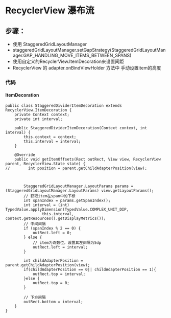 # RecyclerView 瀑布流
## 步骤：
* 使用 StaggeredGridLayoutManager
* staggeredGridLayoutManager.setGapStrategy(StaggeredGridLayoutManager.GAP_HANDLING_MOVE_ITEMS_BETWEEN_SPANS)
* 使用自定义的RecyclerView.ItemDecoration来设置间距
* RecyclerView 的 adapter.onBindViewHolder 方法中 手动设置item的高度

### 代码

#### ItemDecoration
```
public class StaggeredDividerItemDecoration extends RecyclerView.ItemDecoration {
    private Context context;
    private int interval;

    public StaggeredDividerItemDecoration(Context context, int interval) {
        this.context = context;
        this.interval = interval;
    }

    @Override
    public void getItemOffsets(Rect outRect, View view, RecyclerView parent, RecyclerView.State state) {
//        int position = parent.getChildAdapterPosition(view);



        StaggeredGridLayoutManager.LayoutParams params = (StaggeredGridLayoutManager.LayoutParams) view.getLayoutParams();
        // 获取item在span中的下标
        int spanIndex = params.getSpanIndex();
        int interval = (int) TypedValue.applyDimension(TypedValue.COMPLEX_UNIT_DIP,
                this.interval, context.getResources().getDisplayMetrics());
        // 中间间隔
        if (spanIndex % 2 == 0) {
            outRect.left = 0;
        } else {
            // item为奇数位，设置其左间隔为5dp
            outRect.left = interval;
        }

        int childAdapterPosition = parent.getChildAdapterPosition(view);
        if(childAdapterPosition == 0|| childAdapterPosition == 1){
            outRect.top = interval;
        }else {
            outRect.top = 0;
        }

        // 下方间隔
        outRect.bottom = interval;
    }
}
```
